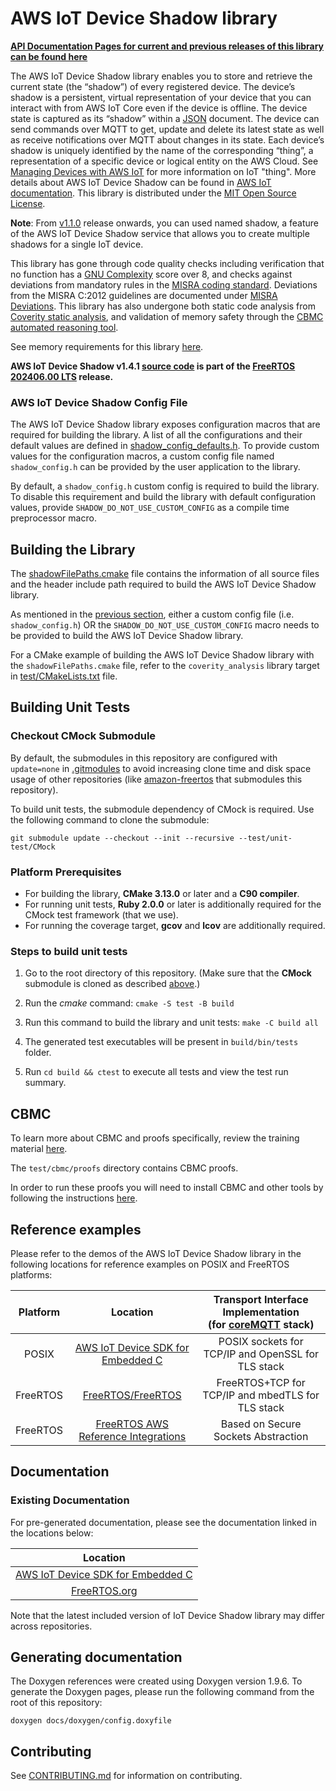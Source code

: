 # AWS IoT Device Shadow library

**[API Documentation Pages for current and previous releases of this library can be found here](https://aws.github.io/Device-Shadow-for-AWS-IoT-embedded-sdk/)**

The AWS IoT Device Shadow library enables you to store and retrieve the current
state (the “shadow”) of every registered device. The device’s shadow is a
persistent, virtual representation of your device that you can interact with
from AWS IoT Core even if the device is offline. The device state is captured as
its “shadow” within a [JSON](https://www.json.org/) document. The device can
send commands over MQTT to get, update and delete its latest state as well as
receive notifications over MQTT about changes in its state. Each device’s shadow
is uniquely identified by the name of the corresponding “thing”, a
representation of a specific device or logical entity on the AWS Cloud. See
[Managing Devices with AWS IoT](https://docs.aws.amazon.com/iot/latest/developerguide/iot-thing-management.html)
for more information on IoT "thing". More details about AWS IoT Device Shadow
can be found in
[AWS IoT documentation](https://docs.aws.amazon.com/iot/latest/developerguide/iot-device-shadows.html).
This library is distributed under the [MIT Open Source License](LICENSE).

**Note**: From
[v1.1.0](https://github.com/aws/Device-Shadow-for-AWS-IoT-embedded-sdk/tree/v1.1.0)
release onwards, you can used named shadow, a feature of the AWS IoT Device
Shadow service that allows you to create multiple shadows for a single IoT
device.

This library has gone through code quality checks including verification that no
function has a
[GNU Complexity](https://www.gnu.org/software/complexity/manual/complexity.html)
score over 8, and checks against deviations from mandatory rules in the
[MISRA coding standard](https://www.misra.org.uk). Deviations from the MISRA
C:2012 guidelines are documented under [MISRA Deviations](MISRA.md). This
library has also undergone both static code analysis from
[Coverity static analysis](https://scan.coverity.com/), and validation of memory
safety through the
[CBMC automated reasoning tool](https://www.cprover.org/cbmc/).

See memory requirements for this library
[here](https://docs.aws.amazon.com/embedded-csdk/202103.00/lib-ref/libraries/aws/device-shadow-for-aws-iot-embedded-sdk/docs/doxygen/output/html/index.html#shadow_memory_requirements).

**AWS IoT Device Shadow v1.4.1
[source code](https://github.com/aws/Device-Shadow-for-AWS-IoT-embedded-sdk/tree/v1.4.1)
is part of the
[FreeRTOS 202406.00 LTS](https://github.com/FreeRTOS/FreeRTOS-LTS/tree/202406.00-LTS)
release.**

### AWS IoT Device Shadow Config File

The AWS IoT Device Shadow library exposes configuration macros that are required
for building the library. A list of all the configurations and their default
values are defined in
[shadow_config_defaults.h](source/include/shadow_config_defaults.h). To provide
custom values for the configuration macros, a custom config file named
`shadow_config.h` can be provided by the user application to the library.

By default, a `shadow_config.h` custom config is required to build the library.
To disable this requirement and build the library with default configuration
values, provide `SHADOW_DO_NOT_USE_CUSTOM_CONFIG` as a compile time preprocessor
macro.

## Building the Library

The [shadowFilePaths.cmake](shadowFilePaths.cmake) file contains the information
of all source files and the header include path required to build the AWS IoT
Device Shadow library.

As mentioned in the [previous section](#aws-iot-device-shadow-config-file),
either a custom config file (i.e. `shadow_config.h`) OR the
`SHADOW_DO_NOT_USE_CUSTOM_CONFIG` macro needs to be provided to build the AWS
IoT Device Shadow library.

For a CMake example of building the AWS IoT Device Shadow library with the
`shadowFilePaths.cmake` file, refer to the `coverity_analysis` library target in
[test/CMakeLists.txt](test/CMakeLists.txt) file.

## Building Unit Tests

### Checkout CMock Submodule

By default, the submodules in this repository are configured with `update=none`
in [.gitmodules](.gitmodules) to avoid increasing clone time and disk space
usage of other repositories (like
[amazon-freertos](https://github.com/aws/amazon-freertos) that submodules this
repository).

To build unit tests, the submodule dependency of CMock is required. Use the
following command to clone the submodule:

```
git submodule update --checkout --init --recursive --test/unit-test/CMock
```

### Platform Prerequisites

- For building the library, **CMake 3.13.0** or later and a **C90 compiler**.
- For running unit tests, **Ruby 2.0.0** or later is additionally required for
  the CMock test framework (that we use).
- For running the coverage target, **gcov** and **lcov** are additionally
  required.

### Steps to build unit tests

1. Go to the root directory of this repository. (Make sure that the **CMock**
   submodule is cloned as described [above](#checkout-cmock-submodule).)

1. Run the _cmake_ command: `cmake -S test -B build`

1. Run this command to build the library and unit tests: `make -C build all`

1. The generated test executables will be present in `build/bin/tests` folder.

1. Run `cd build && ctest` to execute all tests and view the test run summary.

## CBMC

To learn more about CBMC and proofs specifically, review the training material
[here](https://model-checking.github.io/cbmc-training).

The `test/cbmc/proofs` directory contains CBMC proofs.

In order to run these proofs you will need to install CBMC and other tools by
following the instructions
[here](https://model-checking.github.io/cbmc-training/installation.html).

## Reference examples

Please refer to the demos of the AWS IoT Device Shadow library in the following
locations for reference examples on POSIX and FreeRTOS platforms:

| Platform |                                                             Location                                                              | Transport Interface Implementation <br> (for [coreMQTT](https://github.com/FreeRTOS/coreMQTT) stack) </br> |
| :------: | :-------------------------------------------------------------------------------------------------------------------------------: | :--------------------------------------------------------------------------------------------------------: |
|  POSIX   | [AWS IoT Device SDK for Embedded C](https://github.com/aws/aws-iot-device-sdk-embedded-C/tree/main/demos/shadow/shadow_demo_main) |                             POSIX sockets for TCP/IP and OpenSSL for TLS stack                             |
| FreeRTOS |    [FreeRTOS/FreeRTOS](https://github.com/FreeRTOS/FreeRTOS/tree/main/FreeRTOS-Plus/Demo/AWS/Device_Shadow_Windows_Simulator)     |                             FreeRTOS+TCP for TCP/IP and mbedTLS for TLS stack                              |
| FreeRTOS |        [FreeRTOS AWS Reference Integrations](https://github.com/aws/amazon-freertos/tree/main/demos/device_shadow_for_aws)        |                                    Based on Secure Sockets Abstraction                                     |

## Documentation

### Existing Documentation

For pre-generated documentation, please see the documentation linked in the
locations below:

|                                                               Location                                                                |
| :-----------------------------------------------------------------------------------------------------------------------------------: |
|         [AWS IoT Device SDK for Embedded C](https://github.com/aws/aws-iot-device-sdk-embedded-C#releases-and-documentation)          |
| [FreeRTOS.org](https://freertos.org/Documentation/api-ref/device-shadow-for-aws-iot-embedded-sdk/docs/doxygen/output/html/index.html) |

Note that the latest included version of IoT Device Shadow library may differ
across repositories.

## Generating documentation

The Doxygen references were created using Doxygen version 1.9.6. To generate the
Doxygen pages, please run the following command from the root of this
repository:

```shell
doxygen docs/doxygen/config.doxyfile
```

## Contributing

See [CONTRIBUTING.md](./.github/CONTRIBUTING.md) for information on
contributing.
